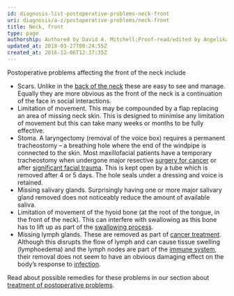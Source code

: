 ```yaml
---
id: diagnosis-list-postoperative-problems-neck-front
uri: diagnosis/a-z/postoperative-problems/neck-front
title: Neck, front
type: page
authorship: Authored by David A. Mitchell;Proof-read/edited by Angelika Sebald
updated_at: 2018-03-27T08:24:55Z
created_at: 2016-12-06T12:37:35Z
---
```


<p>Postoperative problems affecting the front of the neck include</p>
<ul>
    <li>Scars. Unlike in the <a href="/diagnosis/a-z/postoperative-problems/neck-back">back of the neck</a>        these are easy to see and manage. Equally they are more
        obvious as the front of the neck is a continuation of
        the face in social interactions.</li>
    <li>Limitation of movement. This may be compounded by a flap
        replacing an area of missing neck skin. This is designed
        to minimise any limitation of movement but this can take
        many weeks or months to be fully effective.</li>
    <li>Stoma. A laryngectomy (removal of the voice box) requires
        a permanent tracheostomy – a breathing hole where the
        end of the windpipe is connected to the skin. Most maxillofacial
        patients have a temporary tracheostomy when undergone
        major resective <a href="/treatment/surgery/cancer">surgery for cancer</a>        or after <a href="/treatment/surgery/damage/more-info">significant facial trauma</a>.
        This is kept open by a tube which is removed after 4
        or 5 days. The hole seals under a dressing and voice
        is retained.</li>
    <li>Missing salivary glands. Surprisingly having one or more
        major salivary gland removed does not noticeably reduce
        the amount of available saliva.</li>
    <li>Limitation of movement of the hyoid bone (at the root of
        the tongue, in the front of the neck). This can interfere
        with swallowing as this bone has to lift up as part of
        the <a href="/help/oral-food/swallowing-anatomy-physiology">swallowing process</a>.</li>
    <li>Missing lymph glands. These are removed as part of <a href="/treatment/surgery/cancer">cancer treatment</a>.
        Although this disrupts the flow of lymph and can cause
        tissue swelling (lymphoedema) and the lymph nodes are
        part of the <a href="/treatment/other/medication/inflammation/more-info">immune system</a>,
        their removal does not seem to have an obvious damaging
        effect on the body’s response to <a href="/diagnosis/a-z/infection">infection</a>.</li>
</ul>
<aside>
    <p>Read about possible remedies for these problems in our section
        about <a href="/treatment/surgery/postoperative-problems">treatment of postoperative problems</a>.</p>
</aside>
